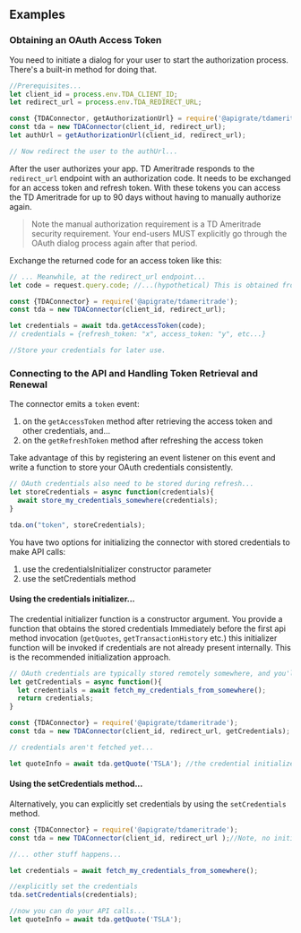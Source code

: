 

## Examples

### Obtaining an OAuth Access Token
You need to initiate a dialog for your user to start the authorization process. There's a built-in method for doing that.
```javascript
//Prerequisites...
let client_id = process.env.TDA_CLIENT_ID;
let redirect_url = process.env.TDA_REDIRECT_URL;

const {TDAConnector, getAuthorizationUrl} = require('@apigrate/tdameritrade');
const tda = new TDAConnector(client_id, redirect_url);
let authUrl = getAuthorizationUrl(client_id, redirect_url);

// Now redirect the user to the authUrl...
```

After the user authorizes your app. TD Ameritrade responds to the `redirect_url` endpoint with an authorization code. It
needs to be exchanged for an access token and refresh token. With these tokens you can access the TD Ameritrade for up to 90 days
without having to manually authorize again.

> Note the manual authorization requirement is a TD Ameritrade security requirement. Your end-users MUST explicitly go through the OAuth dialog
process again after that period.

Exchange the returned code for an access token like this:
```javascript
// ... Meanwhile, at the redirect_url endpoint...
let code = request.query.code; //...(hypothetical) This is obtained from your HTTP infrastructure (expressjs, etc.)

const {TDAConnector} = require('@apigrate/tdameritrade');
const tda = new TDAConnector(client_id, redirect_url);

let credentials = await tda.getAccessToken(code);
// credentials = {refresh_token: "x", access_token: "y", etc...}

//Store your credentials for later use.
```

### Connecting to the API and Handling Token Retrieval and Renewal

The connector emits a `token` event:

1. on the `getAccessToken` method after retrieving the access token and other credentials, and...
2. on the `getRefreshToken` method after refreshing the access token

Take advantage of this by registering an event listener on this event and write a function to 
store your OAuth credentials consistently.

```javascript
// OAuth credentials also need to be stored during refresh...
let storeCredentials = async function(credentials){
  await store_my_credentials_somewhere(credentials);
}

tda.on("token", storeCredentials);
```
You have two options for initializing the connector with stored credentials to make API calls:

1. use the credentialsInitializer constructor parameter
2. use the setCredentials method

#### Using the credentials initializer...
The credential initializer function is a constructor argument. You provide a function that obtains the stored credentials
Immediately before the first api method invocation (`getQuotes`, `getTransactionHistory` etc.) this initializer function will 
be invoked if credentials are not already present internally. This is the recommended initialization approach.
```javascript
// OAuth credentials are typically stored remotely somewhere, and you'll use a function to obtain them.
let getCredentials = async function(){
  let credentials = await fetch_my_credentials_from_somewhere();
  return credentials;
}

const {TDAConnector} = require('@apigrate/tdameritrade');
const tda = new TDAConnector(client_id, redirect_url, getCredentials);

// credentials aren't fetched yet...

let quoteInfo = await tda.getQuote('TSLA'); //the credential initializer is invoked immediately prior to the API call automatically
```

#### Using the setCredentials method...
Alternatively, you can explicitly set credentials by using the `setCredentials` method.
```javascript
const {TDAConnector} = require('@apigrate/tdameritrade');
const tda = new TDAConnector(client_id, redirect_url );//Note, no initializer function

//... other stuff happens...

let credentials = await fetch_my_credentials_from_somewhere();

//explicitly set the credentials
tda.setCredentials(credentials);

//now you can do your API calls...
let quoteInfo = await tda.getQuote('TSLA');
```